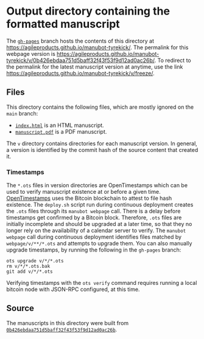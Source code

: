 # Output directory containing the formatted manuscript

The [`gh-pages`](https://github.com/agileproducts/manubot-tyrekick/tree/gh-pages) branch hosts the contents of this directory at <https://agileproducts.github.io/manubot-tyrekick/>.
The permalink for this webpage version is <https://agileproducts.github.io/manubot-tyrekick/v/0b426ebdaa751d5baff32f43f53f9d12ad0ac26b/>.
To redirect to the permalink for the latest manuscript version at anytime, use the link <https://agileproducts.github.io/manubot-tyrekick/v/freeze/>.

## Files

This directory contains the following files, which are mostly ignored on the `main` branch:

+ [`index.html`](index.html) is an HTML manuscript.
+ [`manuscript.pdf`](manuscript.pdf) is a PDF manuscript.

The `v` directory contains directories for each manuscript version.
In general, a version is identified by the commit hash of the source content that created it.

### Timestamps

The `*.ots` files in version directories are OpenTimestamps which can be used to verify manuscript existence at or before a given time.
[OpenTimestamps](https://opentimestamps.org/) uses the Bitcoin blockchain to attest to file hash existence.
The `deploy.sh` script run during continuous deployment creates the `.ots` files through its `manubot webpage` call.
There is a delay before timestamps get confirmed by a Bitcoin block.
Therefore, `.ots` files are initially incomplete and should be upgraded at a later time, so that they no longer rely on the availability of a calendar server to verify.
The `manubot webpage` call during continuous deployment identifies files matched by `webpage/v/**/*.ots` and attempts to upgrade them.
You can also manually upgrade timestamps, by running the following in the `gh-pages` branch:

```shell
ots upgrade v/*/*.ots
rm v/*/*.ots.bak
git add v/*/*.ots
```

Verifying timestamps with the `ots verify` command requires running a local bitcoin node with JSON-RPC configured, at this time.

## Source

The manuscripts in this directory were built from
[`0b426ebdaa751d5baff32f43f53f9d12ad0ac26b`](https://github.com/agileproducts/manubot-tyrekick/commit/0b426ebdaa751d5baff32f43f53f9d12ad0ac26b).
